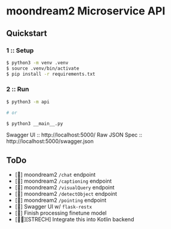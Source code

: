 # moondream2 Microservice API

## Quickstart

### 1 :: Setup 

```bash
$ python3 -m venv .venv
$ source .venv/bin/activate
$ pip install -r requirements.txt
```

### 2 :: Run

```bash
$ python3 -m api

# or

$ python3 __main__.py
```

Swagger UI :: http://localhost:5000/
Raw JSON Spec :: http://localhost:5000/swagger.json

## ToDo

- [🚀] moondream2 `/chat` endpoint
- [🚀] moondream2 `/captioning` endpoint
- [🚀] moondream2 `/visualQuery` endpoint
- [🚀] moondream2 `/detectObject` endpoint
- [🚀] moondream2 `/pointing` endpoint
- [🚀] Swagger UI w/ `flask-restx`
- [🚧] Finish processing finetune model
- [🤔💭][STRECH] Integrate this into Kotlin backend